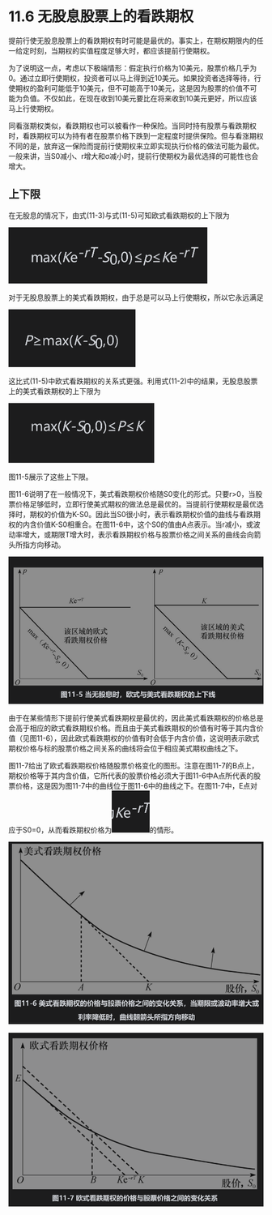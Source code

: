 # 11.6 无股息股票上的看跌期权

提前行使无股息股票上的看跌期权有时可能是最优的。事实上，在期权期限内的任一给定时刻，当期权的实值程度足够大时，都应该提前行使期权。


为了说明这一点，考虑以下极端情形：假定执行价格为10美元，股票价格几乎为0。通过立即行使期权，投资者可以马上得到近10美元。如果投资者选择等待，行使期权的盈利可能低于10美元，但不可能高于10美元，这是因为股票的价值不可能为负值。不仅如此，在现在收到10美元要比在将来收到10美元更好，所以应该马上行使期权。

同看涨期权类似，看跌期权也可以被看作一种保险。当同时持有股票与看跌期权时，看跌期权可以为持有者在股票价格下跌到一定程度时提供保险。但与看涨期权不同的是，放弃这一保险而提前行使期权来立即实现执行价格的做法可能为最优。一般来讲，当S0减小、r增大和σ减小时，提前行使期权为最优选择的可能性也会增大。

## 上下限

在无股息的情况下，由式(11-3)与式(11-5)可知欧式看跌期权的上下限为

![](images/2024-03-01-13-21-33.png)

对于无股息股票上的美式看跌期权，由于总是可以马上行使期权，所以它永远满足

![](images/2024-03-01-13-21-51.png)

这比式(11-5)中欧式看跌期权的关系式更强。利用式(11-2)中的结果，无股息股票上的美式看跌期权的上下限为

![](images/2024-03-01-13-22-11.png)

图11-5展示了这些上下限。

图11-6说明了在一般情况下，美式看跌期权价格随S0变化的形式。只要r>0，当股票价格足够低时，立即行使美式期权的做法总是最优的。当提前行使期权是最优选择时，期权的价值为K-S0。因此当S0很小时，表示看跌期权价值的曲线与看跌期权的内含价值K-S0相重合。在图11-6中，这个S0的值由A点表示。当r减小，或波动率增大，或期限T增大时，表示看跌期权价格与股票价格之间关系的曲线会向箭头所指方向移动。

![](images/2024-03-01-13-22-39.png)

由于在某些情形下提前行使美式看跌期权是最优的，因此美式看跌期权的价格总是会高于相应的欧式看跌期权价格。而且由于美式看跌期权的价值有时等于其内含价值（见图11-6），因此欧式看跌期权的价值有时会低于内含价值，这说明表示欧式期权价格与标的股票价格之间关系的曲线将会位于相应美式期权曲线之下。

图11-7给出了欧式看跌期权价格随股票价格变化的图形。注意在图11-7的B点上，期权价格等于其内含价值，它所代表的股票价格必须大于图11-6中A点所代表的股票价格，这是因为图11-7中的曲线位于图11-6中的曲线之下。在图11-7中，E点对应于S0=0，从而看跌期权价格为![](images/2024-03-01-13-23-07.png)的情形。

![](images/2024-03-01-13-23-29.png)

![](images/2024-03-01-13-23-41.png)